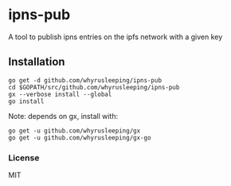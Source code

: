 # ipns-pub

A tool to publish ipns entries on the ipfs network with a given key

## Installation
```
go get -d github.com/whyrusleeping/ipns-pub
cd $GOPATH/src/github.com/whyrusleeping/ipns-pub
gx --verbose install --global
go install
```

Note: depends on gx, install with:
```
go get -u github.com/whyrusleeping/gx
go get -u github.com/whyrusleeping/gx-go
```

### License
MIT
